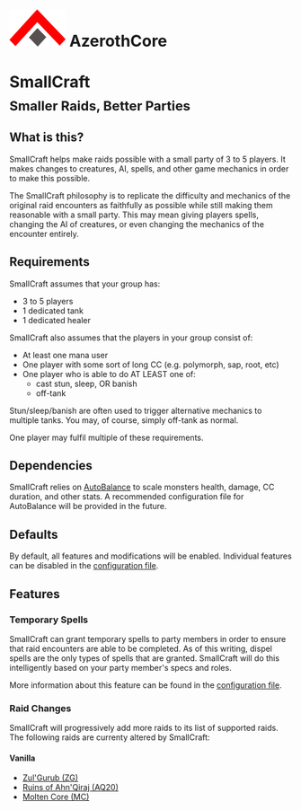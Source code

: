 # ![logo](https://raw.githubusercontent.com/azerothcore/azerothcore.github.io/master/images/logo-github.png) AzerothCore

# SmallCraft<br><sub>Smaller Raids, Better Parties</sub>

## What is this?
SmallCraft helps make raids possible with a small party of 3 to 5 players. It makes changes to creatures, AI, spells, and other game mechanics in order to make this possible.

The SmallCraft philosophy is to replicate the difficulty and mechanics of the original raid encounters as faithfully as possible while still making them reasonable with a small party. This may mean giving players spells, changing the AI of creatures, or even changing the mechanics of the encounter entirely.

## Requirements
SmallCraft assumes that your group has:
- 3 to 5 players
- 1 dedicated tank
- 1 dedicated healer

SmallCraft also assumes that the players in your group consist of:
- At least one mana user
- One player with some sort of long CC (e.g. polymorph, sap, root, etc)
- One player who is able to do AT LEAST one of:
    - cast stun, sleep, OR banish
    - off-tank

Stun/sleep/banish are often used to trigger alternative mechanics to multiple tanks. You may, of course, simply off-tank as normal.

One player may fulfil multiple of these requirements.

## Dependencies
SmallCraft relies on [AutoBalance](https://github.com/azerothcore/mod-autobalance) to scale monsters health, damage, CC duration, and other stats. A recommended configuration file for AutoBalance will be provided in the future.

## Defaults
By default, all features and modifications will be enabled. Individual features can be disabled in the [configuration file](conf/mod_smallcraft.conf.dist).

## Features
### Temporary Spells
SmallCraft can grant temporary spells to party members in order to ensure that raid encounters are able to be completed. As of this writing, dispel spells are the only types of spells that are granted. SmallCraft will do this intelligently based on your party member's specs and roles.

More information about this feature can be found in the [configuration file](conf/mod_smallcraft.conf.dist).

### Raid Changes
SmallCraft will progressively add more raids to its list of supported raids. The following raids are currenty altered by SmallCraft:

#### Vanilla
- [Zul'Gurub (ZG)](docs/raids/vanilla/zg.md)
- [Ruins of Ahn'Qiraj (AQ20)](docs/raids/vanilla/aq20.md)
- [Molten Core (MC)](docs/raids/vanilla/mc.md)